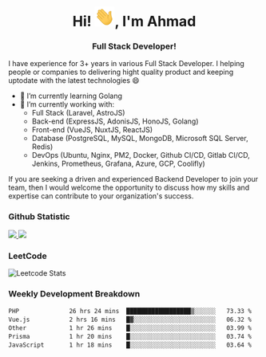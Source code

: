 <h1 align="center">Hi! <img src="https://raw.githubusercontent.com/ABSphreak/ABSphreak/master/gifs/Hi.gif" width="40px" />, I'm Ahmad</h1>


<h3 align="center">Full Stack Developer!</h3>
I have experience for 3+ years in various Full Stack Developer. I helping people or companies to delivering hight quality product and keeping uptodate with the latest technologies 😄


- 🔭 I’m currently learning Golang
- 🌱 I’m currently working with:
   - Full Stack (Laravel, AstroJS)
   - Back-end (ExpressJS, AdonisJS, HonoJS, Golang)
   - Front-end (VueJS, NuxtJS, ReactJS)
   - Database (PostgreSQL, MySQL, MongoDB, Microsoft SQL Server, Redis)
   - DevOps (Ubuntu, Nginx, PM2, Docker, Github CI/CD, Gitlab CI/CD, Jenkins, Prometheus, Grafana, Azure, GCP, Coolifly)

If you are seeking a driven and experienced Backend Developer to join your team, then I would welcome the opportunity to discuss how my skills and expertise can contribute to your organization's success.

  
### Github Statistic
<p align="left">
<a href="https://github.com/ahmadlaiq97">
  <img height="180em" src="https://github-readme-stats-eight-theta.vercel.app/api?username=ahmadlaiq&show_icons=true&theme=algolia&include_all_commits=true&count_private=true"/>
  <img height="180em" src="https://github-readme-stats-eight-theta.vercel.app/api/top-langs/?username=ahmadlaiq&layout=compact&langs_count=8&theme=algolia"/>
</a>
</p>

### LeetCode

![Leetcode Stats](https://leetcard.jacoblin.cool/ahmadlaiq?ext=contest)

### Weekly Development Breakdown
<!--START_SECTION:waka-->

```txt
PHP              26 hrs 24 mins  ██████████████████▒░░░░░░   73.33 %
Vue.js           2 hrs 16 mins   █▓░░░░░░░░░░░░░░░░░░░░░░░   06.32 %
Other            1 hr 26 mins    █░░░░░░░░░░░░░░░░░░░░░░░░   03.99 %
Prisma           1 hr 20 mins    █░░░░░░░░░░░░░░░░░░░░░░░░   03.74 %
JavaScript       1 hr 18 mins    █░░░░░░░░░░░░░░░░░░░░░░░░   03.64 %
```

<!--END_SECTION:waka-->
